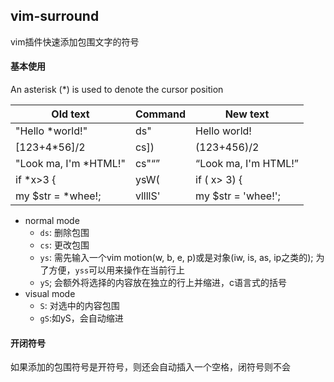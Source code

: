 
vim-surround
------------------------------------

vim插件快速添加包围文字的符号

#### 基本使用

An asterisk (*) is used to denote the cursor position

| Old text              | Command | New text                  |
|-----------------------|---------|---------------------------|
| "Hello *world!"       | ds"     | Hello world!              |
| [123+4*56]/2          | cs])    | (123+456)/2               |
| "Look ma, I'm *HTML!" | cs"<q>  | <q>Look ma, I'm HTML!</q> |
| if *x>3 {             | ysW(    | if ( x> 3) {              |
| my $str = *whee!;     | vllllS' | my $str = 'whee!';        |


- normal mode
  - `ds`: 删除包围
  - `cs`: 更改包围
  - `ys`: 需先输入一个vim motion(w, b, e, p)或是对象(iw, is, as, ip之类的); 为了方便，`yss`可以用来操作在当前行上
  - `yS`; 会额外将选择的内容放在独立的行上并缩进，c语言式的括号
- visual mode
  - `S`: 对选中的内容包围
  - `gS`:如yS，会自动缩进

#### 开闭符号

如果添加的包围符号是开符号，则还会自动插入一个空格，闭符号则不会
